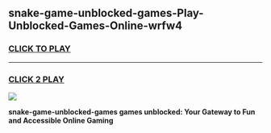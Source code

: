 
## snake-game-unblocked-games-Play-Unblocked-Games-Online-wrfw4
<h3>
<a href="https://premium76.site?title=snake-game-unblocked-games&ref=25A">CLICK TO PLAY</a></h3>
<hr>

<h3>
<a href="https://premium76.site?title=snake-game-unblocked-games&ref=25A">CLICK 2 PLAY</a>
  
</h3>

<a href="https://premium76.site?title=snake-game-unblocked-games&ref=25A"><img src="https://clearcache.store/games.png"></a>


**snake-game-unblocked-games games unblocked: Your Gateway to Fun and Accessible Online Gaming**
